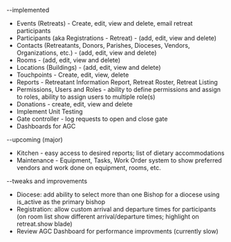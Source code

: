 --implemented
- Events (Retreats) - Create, edit, view and delete, email retreat participants
- Participants (aka Registrations - Retreat) - (add, edit, view and delete)
- Contacts (Retreatants, Donors, Parishes, Dioceses, Vendors, Organizations, etc.) - (add, edit, view and delete)
- Rooms - (add, edit, view and delete)
- Locations (Buildings) - (add, edit, view and delete)
- Touchpoints - Create, edit, view, delete
- Reports - Retreatant Information Report, Retreat Roster, Retreat Listing
- Permissions, Users and Roles - ability to define permissions and assign to roles, ability to assign users to multiple role(s)
- Donations - create, edit, view and delete
- Implement Unit Testing
- Gate controller - log requests to open and close gate
- Dashboards for AGC

--upcoming (major)
- Kitchen - easy access to desired reports; list of dietary accommodations
- Maintenance - Equipment, Tasks, Work Order system to show preferred vendors and work done on equipment, rooms, etc.

--tweaks and improvements
- Diocese: add ability to select more than one Bishop for a diocese using is_active as the primary bishop
- Registration: allow custom arrival and departure times for participants (on room list show different arrival/departure times; highlight on retreat.show blade)
- Review AGC Dashboard for performance improvments (currently slow)
